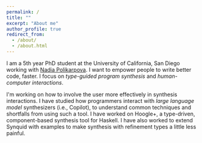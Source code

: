 ```yaml
---
permalink: /
title: ""
excerpt: "About me"
author_profile: true
redirect_from:
  - /about/
  - /about.html
---
```



I am a 5th year PhD student at the University of California, San Diego working with [Nadia
Polikarpova]({{site.data.authors.Nadia_Polikarpova.uri}}).
I want to empower people to write better code, faster.
I focus on *type-guided program synthesis* and *human-computer interactions*.

I'm working on how to involve the user more effectively in synthesis interactions.
I have studied how programmers interact with *large language model* synthesizers (i.e., Copilot), to understand common techniques and shortfalls from using such a tool.
I have worked on Hoogle+, a type-driven, component-based synthesis tool for Haskell.
I have also worked to extend Synquid with examples to make synthesis with refinement types a little less painful.
